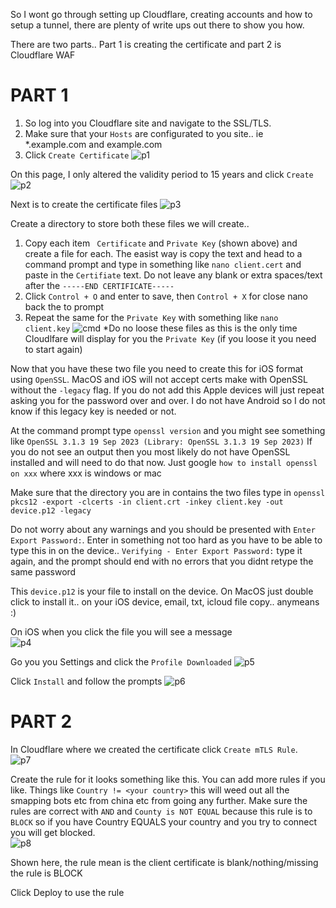 So I wont go through setting up Cloudflare, creating accounts and how to setup a tunnel, there are plenty of write ups out there to show you how.  

There are two parts.. Part 1 is creating the certificate and part 2 is Cloudflare WAF

# PART 1
1. So log into you Cloudflare site and navigate to the SSL/TLS.
2. Make sure that your `Hosts` are configurated to you site.. ie *.example.com and example.com
3. Click `Create Certificate`
![p1](https://github.com/oziee/Cloudlfare_client_cert/assets/1471841/2da08ca8-4c8d-4551-8af6-8283fe3d4a51)



On this page, I only altered the validity period to 15 years and click `Create`
![p2](https://github.com/oziee/Cloudlfare_client_cert/assets/1471841/7827cab3-9e88-4082-bf2c-47c608d620e0)


Next is to create the certificate files
![p3](https://github.com/oziee/Cloudlfare_client_cert/assets/1471841/21782e0a-2f0b-4768-a79f-2e456071bf12)

Create a directory to store both these files we will create..
1. Copy each item ` Certificate` and `Private Key` (shown above) and create a file for each. The easist way is copy the text and head to a command prompt and type in something like `nano client.cert` and paste in the `Certifiate` text. Do not leave any blank or extra spaces/text after the `-----END CERTIFICATE-----`
2. Click `Control + O` and enter to save, then `Control + X` for close nano back the to prompt
3. Repeat the same for the `Private Key` with something like `nano client.key`
![cmd](https://github.com/oziee/Cloudlfare_client_cert/assets/1471841/0f7630bb-12e1-4e9b-90c6-2bd62025186b)
*Do no loose these files as this is the only time Cloudlfare will display for you the `Private Key` (if you loose it you need to start again)


Now that you have these two file you need to create this for iOS format using `OpenSSL`. MacOS and iOS will not accept certs make with OpenSSL without the `-legacy` flag. If you do not add this Apple devices will just repeat asking you for the password over and over. I do not have Android so I do not know if this legacy key is needed or not.

At the command prompt type `openssl version` and you might see something like `OpenSSL 3.1.3 19 Sep 2023 (Library: OpenSSL 3.1.3 19 Sep 2023)`
If you do not see an output then you most likely do not have OpenSSL installed and will need to do that now. Just google `how to install openssl on xxx` where xxx is windows or mac

Make sure that the directory you are in contains the two files
type in
`openssl pkcs12 -export -clcerts -in client.crt -inkey client.key -out device.p12 -legacy`

Do not worry about any warnings and you should be presented with `Enter Export Password:`. Enter in something not too hard as you have to be able to type this in on the device.. `Verifying - Enter Export Password:` type it again, and the prompt should end with no errors that you didnt retype the same password

This `device.p12` is your file to install on the device. On MacOS just double click to install it.. on your iOS device, email, txt, icloud file copy.. anymeans :) 

On iOS when you click the file you will see a message  
![p4](https://github.com/oziee/Cloudlfare_client_cert/assets/1471841/58d73506-d8c9-4701-aacc-3531dd5d281d)

Go you you Settings and click the `Profile Downloaded`
![p5](https://github.com/oziee/Cloudlfare_client_cert/assets/1471841/e84e6310-56b7-4deb-b6f1-9b8dd0412a63)

Click `Install` and follow the prompts
![p6](https://github.com/oziee/Cloudlfare_client_cert/assets/1471841/b90d69bf-d575-4f5c-a612-7bc78933bd5b)


# PART 2

In Cloudflare where we created the certificate click `Create mTLS Rule`.  
![p7](https://github.com/oziee/Cloudlfare_client_cert/assets/1471841/ebcbe782-52c8-4a23-a947-31c237d3dd44)


Create the rule for it looks something like this. You can add more rules if you like. Things like `Country != <your country>` this will weed out all the smapping bots etc from china etc from going any further. Make sure the rules are correct with `AND` and `County is NOT EQUAL` because this rule is to `BLOCK` so if you have Country EQUALS your country and you try to connect you will get blocked.     
![p8](https://github.com/oziee/Cloudlfare_client_cert/assets/1471841/a41f3a76-aaee-4f98-903a-f4f61e74e1da)

Shown here, the rule mean is the client certificate is blank/nothing/missing the rule is BLOCK

Click Deploy to use the rule




